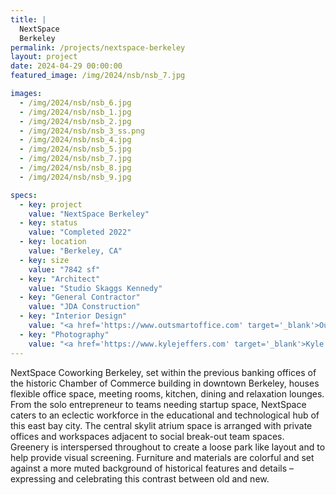 ```yaml
---
title: |
  NextSpace
  Berkeley
permalink: /projects/nextspace-berkeley
layout: project
date: 2024-04-29 00:00:00
featured_image: /img/2024/nsb/nsb_7.jpg

images:
  - /img/2024/nsb/nsb_6.jpg
  - /img/2024/nsb/nsb_1.jpg
  - /img/2024/nsb/nsb_2.jpg
  - /img/2024/nsb/nsb_3_ss.png
  - /img/2024/nsb/nsb_4.jpg
  - /img/2024/nsb/nsb_5.jpg
  - /img/2024/nsb/nsb_7.jpg
  - /img/2024/nsb/nsb_8.jpg
  - /img/2024/nsb/nsb_9.jpg

specs:
  - key: project
    value: "NextSpace Berkeley"
  - key: status
    value: "Completed 2022"
  - key: location
    value: "Berkeley, CA"
  - key: size
    value: "7842 sf"
  - key: "Architect"
    value: "Studio Skaggs Kennedy"
  - key: "General Contractor"
    value: "JDA Construction"
  - key: "Interior Design"
    value: "<a href='https://www.outsmartoffice.com' target='_blank'>Outsmart Office – Dawn Ackerman</a>"
  - key: "Photography"
    value: "<a href='https://www.kylejeffers.com' target='_blank'>Kyle Jeffers Photography</a>"
---
```


NextSpace Coworking Berkeley, set within the previous banking offices of the historic Chamber of Commerce building in downtown Berkeley, houses flexible office space, meeting rooms, kitchen, dining and relaxation lounges. From the solo entrepreneur to teams needing startup space, NextSpace caters to an eclectic workforce in the educational and technological hub of this east bay city. The central skylit atrium space is arranged with private offices and workspaces adjacent to social break-out team spaces. Greenery is interspersed throughout to create a loose park like layout and to help provide visual screening. Furniture and materials are colorful and set against a more muted background of historical features and details – expressing and celebrating this contrast between old and new.
